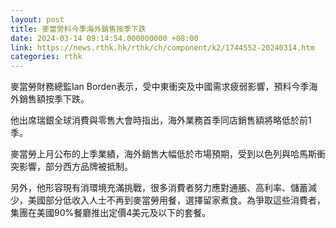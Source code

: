 ```yaml
---
layout: post
title: 麥當勞料今季海外銷售按季下跌
date: 2024-03-14 09:14:54.000000000 +08:00
link: https://news.rthk.hk/rthk/ch/component/k2/1744552-20240314.htm
categories: rthk
---
```


麥當勞財務總監Ian Borden表示，受中東衝突及中國需求疲弱影響，預料今季海外銷售額按季下跌。

他出席瑞銀全球消費與零售大會時指出，海外業務首季同店銷售額將略低於前1季。

麥當勞上月公布的上季業績，海外銷售大幅低於市場預期，受到以色列與哈馬斯衝突影響，部分西方品牌被抵制。

另外，他形容現有消環境充滿挑戰，很多消費者努力應對通脹、高利率、儲蓄減少，美國部分低收入人士不再到麥當勞用餐，選擇留家煮食。為爭取這些消費者，集團在美國90%餐廳推出定價4美元及以下的套餐。
